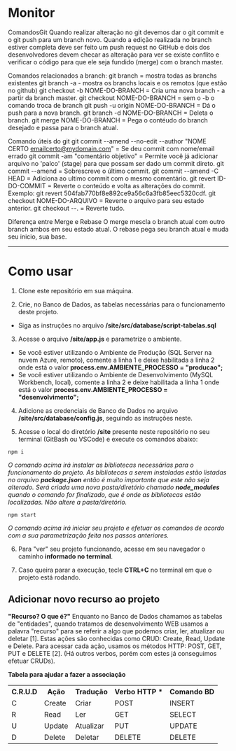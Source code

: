 # Monitor

ComandosGit
Quando realizar alteração no git devemos dar o git commit e o git push para um branch novo. 
Quando a edição realizada no branch estiver completa deve ser feito um push request no GitHub e dois dos desenvolvedores devem checar as alteração para ver se existe conflito e verificar o código para que ele seja fundido (merge) com o branch master.


Comandos relacionados a branch:
	git branch = mostra todas as branchs existentes
    git branch -a - mostra os branchs locais e os remotos (que estão no github)
	git checkout -b NOME-DO-BRANCH = Cria uma nova branch - a partir da branch master.
	git checkout NOME-DO-BRANCH = sem o -b o comando troca de branch
	git push -u origin NOME-DO-BRANCH = Dá o push para a nova branch.
	git branch -d NOME-DO-BRANCH = Deleta o branch.
	git merge NOME-DO-BRANCH = Pega o contéudo do branch desejado e passa para o branch atual.


Comando úteis do git
	git commit --amend --no-edit --author "NOME CERTO <emailcerto@mydomain.com>" = Se deu commit com nome/email errado
	git commit -am "comentário objetivo" = Permite você já adicionar arquivo no 'palco' (stage) para que possam ser dado um commit direto.
	git commit --amend = Sobrescreve o último commit.
	git commit --amend -C HEAD = Adiciona ao ultimo commit com o mesmo comentário.
	git revert ID-DO-COMMIT = Reverte o conteúdo e volta as alterações do commit.
    Exemplo: git revert 504fab770bf8e892ce9a56c6a3fb85eec5320cdf.
	git checkout NOME-DO-ARQUIVO = Reverte o arquivo para seu estado anterior.
	git checkout --. = Reverte tudo.


Diferença entre Merge e Rebase
O merge mescla o branch atual com outro branch ambos em seu estado atual. O rebase pega seu branch atual e muda seu inicio, sua base.

<hr>

# Como usar

1. Clone este repositório em sua máquina.


1. Crie, no Banco de Dados, as tabelas necessárias para o funcionamento deste projeto.
- Siga as instruções no arquivo **/site/src/database/script-tabelas.sql**


3. Acesse o arquivo **/site/app.js** e parametrize o ambiente.
- Se você estiver utilizando o Ambiente de Produção (SQL Server na nuvem Azure, remoto), comente a linha 1 e deixe habilitada a linha 2 onde está o valor **process.env.AMBIENTE_PROCESSO = "producao";**
- Se você estiver utilizando o Ambiente de Desenvolvimento (MySQL Workbench, local), comente a linha 2 e deixe habilitada a linha 1 onde está o valor **process.env.AMBIENTE_PROCESSO = "desenvolvimento";**

4. Adicione as credenciais de Banco de Dados no arquivo **/site/src/database/config.js**, seguindo as instruções neste.

5. Acesse o local do diretório **/site** presente neste repositório no seu terminal (GitBash ou VSCode) e execute os comandos abaixo:

```
npm i
``` 
_O comando acima irá instalar as bibliotecas necessárias para o funcionamento do projeto. As bibliotecas a serem instaladas estão listadas no arquivo **package.json** então é muito importante que este não seja alterado. Será criada uma nova pasta/diretório chamado **node_modules** quando o comando for finalizado, que é onde as bibliotecas estão localizadas. Não altere a pasta/diretório._

```
npm start
``` 

_O comando acima irá iniciar seu projeto e efetuar os comandos de acordo com a sua parametrização feita nos passos anteriores._

6. Para "ver" seu projeto funcionando, acesse em seu navegador o caminho **informado no terminal**.

7. Caso queira parar a execução, tecle **CTRL+C** no terminal em que o projeto está rodando.

## Adicionar novo recurso ao projeto

**"Recurso? O que é?"** Enquanto no Banco de Dados chamamos as tabelas de "entidades", quando tratamos de desenvolvimento WEB usamos a palavra "recurso" para se referir a algo que podemos criar, ler, atualizar ou deletar [1]. Estas ações são conhecidas como CRUD: Create, Read, Update e Delete. Para acessar cada ação, usamos os métodos HTTP: POST, GET, PUT e DELETE [2]. (Há outros verbos, porém com estes já conseguimos efetuar CRUDs). 

**Tabela para ajudar a fazer a associação**

<table>
  <tr>
    <th>C.R.U.D</th>
    <th>Ação</th>
    <th>Tradução</th>
    <th>Verbo HTTP *</th>
    <th>Comando BD</th>
  </tr>
  <tr>
    <td>C</td>
    <td>Create</td>
    <td>Criar</td>
    <td>POST</td>
    <td>INSERT</td>
  </tr>
  <tr>
    <td>R</td>
    <td>Read</td>
    <td>Ler</td>
    <td>GET</td>
    <td>SELECT</td>
  </tr>
  <tr>
    <td>U</td>
    <td>Update</td>
    <td>Atualizar</td>
    <td>PUT</td>
    <td>UPDATE</td>
  </tr>
  <tr>
    <td>D</td>
    <td>Delete</td>
    <td>Deletar</td>
    <td>DELETE</td>
    <td>DELETE</td>
  </tr>
</table>
